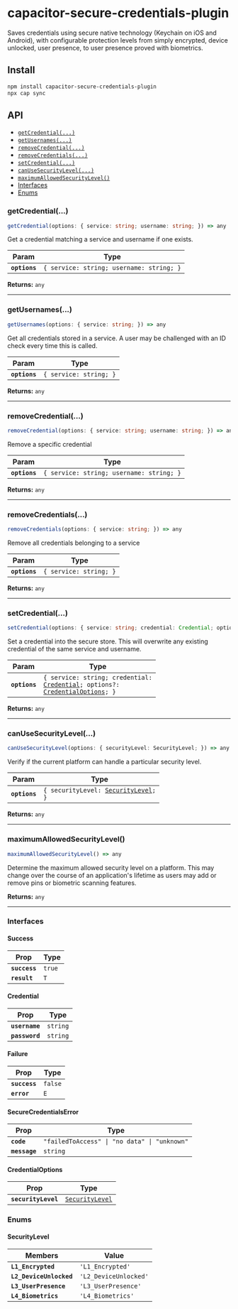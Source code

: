 # capacitor-secure-credentials-plugin

Saves credentials using secure native technology (Keychain on iOS and Android), with configurable protection levels from simply encrypted, device unlocked, user presence, to user presence proved with biometrics.

## Install

```bash
npm install capacitor-secure-credentials-plugin
npx cap sync
```

## API

<docgen-index>

* [`getCredential(...)`](#getcredential)
* [`getUsernames(...)`](#getusernames)
* [`removeCredential(...)`](#removecredential)
* [`removeCredentials(...)`](#removecredentials)
* [`setCredential(...)`](#setcredential)
* [`canUseSecurityLevel(...)`](#canusesecuritylevel)
* [`maximumAllowedSecurityLevel()`](#maximumallowedsecuritylevel)
* [Interfaces](#interfaces)
* [Enums](#enums)

</docgen-index>

<docgen-api>
<!--Update the source file JSDoc comments and rerun docgen to update the docs below-->

### getCredential(...)

```typescript
getCredential(options: { service: string; username: string; }) => any
```

Get a credential matching a service and username if one exists.

| Param         | Type                                                |
| ------------- | --------------------------------------------------- |
| **`options`** | <code>{ service: string; username: string; }</code> |

**Returns:** <code>any</code>

--------------------


### getUsernames(...)

```typescript
getUsernames(options: { service: string; }) => any
```

Get all credentials stored in a service. 
A user may be challenged with an ID check every time this is called.

| Param         | Type                              |
| ------------- | --------------------------------- |
| **`options`** | <code>{ service: string; }</code> |

**Returns:** <code>any</code>

--------------------


### removeCredential(...)

```typescript
removeCredential(options: { service: string; username: string; }) => any
```

Remove a specific credential

| Param         | Type                                                |
| ------------- | --------------------------------------------------- |
| **`options`** | <code>{ service: string; username: string; }</code> |

**Returns:** <code>any</code>

--------------------


### removeCredentials(...)

```typescript
removeCredentials(options: { service: string; }) => any
```

Remove all credentials belonging to a service

| Param         | Type                              |
| ------------- | --------------------------------- |
| **`options`** | <code>{ service: string; }</code> |

**Returns:** <code>any</code>

--------------------


### setCredential(...)

```typescript
setCredential(options: { service: string; credential: Credential; options?: CredentialOptions; }) => any
```

Set a credential into the secure store. This will overwrite any existing credential of the same service and username.

| Param         | Type                                                                                                                                              |
| ------------- | ------------------------------------------------------------------------------------------------------------------------------------------------- |
| **`options`** | <code>{ service: string; credential: <a href="#credential">Credential</a>; options?: <a href="#credentialoptions">CredentialOptions</a>; }</code> |

**Returns:** <code>any</code>

--------------------


### canUseSecurityLevel(...)

```typescript
canUseSecurityLevel(options: { securityLevel: SecurityLevel; }) => any
```

Verify if the current platform can handle a particular security level.

| Param         | Type                                                                        |
| ------------- | --------------------------------------------------------------------------- |
| **`options`** | <code>{ securityLevel: <a href="#securitylevel">SecurityLevel</a>; }</code> |

**Returns:** <code>any</code>

--------------------


### maximumAllowedSecurityLevel()

```typescript
maximumAllowedSecurityLevel() => any
```

Determine the maximum allowed security level on a platform.
This may change over the course of an application's lifetime as users may add or remove pins or biometric scanning features.

**Returns:** <code>any</code>

--------------------


### Interfaces


#### Success

| Prop          | Type              |
| ------------- | ----------------- |
| **`success`** | <code>true</code> |
| **`result`**  | <code>T</code>    |


#### Credential

| Prop           | Type                |
| -------------- | ------------------- |
| **`username`** | <code>string</code> |
| **`password`** | <code>string</code> |


#### Failure

| Prop          | Type               |
| ------------- | ------------------ |
| **`success`** | <code>false</code> |
| **`error`**   | <code>E</code>     |


#### SecureCredentialsError

| Prop          | Type                                                    |
| ------------- | ------------------------------------------------------- |
| **`code`**    | <code>"failedToAccess" \| "no data" \| "unknown"</code> |
| **`message`** | <code>string</code>                                     |


#### CredentialOptions

| Prop                | Type                                                    |
| ------------------- | ------------------------------------------------------- |
| **`securityLevel`** | <code><a href="#securitylevel">SecurityLevel</a></code> |


### Enums


#### SecurityLevel

| Members                 | Value                            |
| ----------------------- | -------------------------------- |
| **`L1_Encrypted`**      | <code>'L1_Encrypted'</code>      |
| **`L2_DeviceUnlocked`** | <code>'L2_DeviceUnlocked'</code> |
| **`L3_UserPresence`**   | <code>'L3_UserPresence'</code>   |
| **`L4_Biometrics`**     | <code>'L4_Biometrics'</code>     |

</docgen-api>
